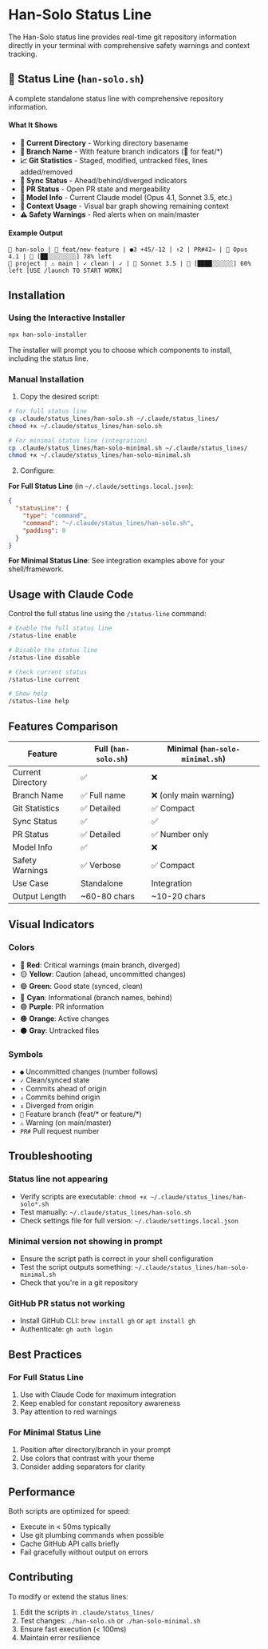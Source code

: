 # Han-Solo Status Line

The Han-Solo status line provides real-time git repository information directly in your terminal with comprehensive safety warnings and context tracking.

## 🚀 Status Line (`han-solo.sh`)

A complete standalone status line with comprehensive repository information.

#### What It Shows
- **📁 Current Directory** - Working directory basename
- **🌿 Branch Name** - With feature branch indicators (🌟 for feat/*)
- **📈 Git Statistics** - Staged, modified, untracked files, lines added/removed
- **🔄 Sync Status** - Ahead/behind/diverged indicators
- **🔗 PR Status** - Open PR state and mergeability
- **🤖 Model Info** - Current Claude model (Opus 4.1, Sonnet 3.5, etc.)
- **🧠 Context Usage** - Visual bar graph showing remaining context
- **⚠️ Safety Warnings** - Red alerts when on main/master

#### Example Output
```
📁 han-solo | 🌟 feat/new-feature | ●3 +45/-12 | ↑2 | PR#42→ | 🤖 Opus 4.1 | 🧠 [██░░░░░░░░] 78% left
📁 project | ⚠️ main | ✓ clean | ✓ | 🤖 Sonnet 3.5 | 🧠 [████░░░░░░] 60% left [USE /launch TO START WORK]
```


## Installation

### Using the Interactive Installer

```bash
npx han-solo-installer
```

The installer will prompt you to choose which components to install, including the status line.

### Manual Installation

1. Copy the desired script:
```bash
# For full status line
cp .claude/status_lines/han-solo.sh ~/.claude/status_lines/
chmod +x ~/.claude/status_lines/han-solo.sh

# For minimal status line (integration)
cp .claude/status_lines/han-solo-minimal.sh ~/.claude/status_lines/
chmod +x ~/.claude/status_lines/han-solo-minimal.sh
```

2. Configure:

**For Full Status Line** (in `~/.claude/settings.local.json`):
```json
{
  "statusLine": {
    "type": "command",
    "command": "~/.claude/status_lines/han-solo.sh",
    "padding": 0
  }
}
```

**For Minimal Status Line**: See integration examples above for your shell/framework.

## Usage with Claude Code

Control the full status line using the `/status-line` command:

```bash
# Enable the full status line
/status-line enable

# Disable the status line
/status-line disable

# Check current status
/status-line current

# Show help
/status-line help
```

## Features Comparison

| Feature | Full (`han-solo.sh`) | Minimal (`han-solo-minimal.sh`) |
|---------|---------------------|----------------------------------|
| Current Directory | ✅ | ❌ |
| Branch Name | ✅ Full name | ❌ (only main warning) |
| Git Statistics | ✅ Detailed | ✅ Compact |
| Sync Status | ✅ | ✅ |
| PR Status | ✅ Detailed | ✅ Number only |
| Model Info | ✅ | ❌ |
| Safety Warnings | ✅ Verbose | ✅ Compact |
| Use Case | Standalone | Integration |
| Output Length | ~60-80 chars | ~10-20 chars |

## Visual Indicators

### Colors
- 🔴 **Red**: Critical warnings (main branch, diverged)
- 🟡 **Yellow**: Caution (ahead, uncommitted changes)
- 🟢 **Green**: Good state (synced, clean)
- 🔵 **Cyan**: Informational (branch names, behind)
- 🟣 **Purple**: PR information
- 🟠 **Orange**: Active changes
- ⚫ **Gray**: Untracked files

### Symbols
- `●` Uncommitted changes (number follows)
- `✓` Clean/synced state
- `↑` Commits ahead of origin
- `↓` Commits behind origin
- `↕` Diverged from origin
- `🌟` Feature branch (feat/* or feature/*)
- `⚠️` Warning (on main/master)
- `PR#` Pull request number

## Troubleshooting

### Status line not appearing
- Verify scripts are executable: `chmod +x ~/.claude/status_lines/han-solo*.sh`
- Test manually: `~/.claude/status_lines/han-solo.sh`
- Check settings file for full version: `~/.claude/settings.local.json`

### Minimal version not showing in prompt
- Ensure the script path is correct in your shell configuration
- Test the script outputs something: `~/.claude/status_lines/han-solo-minimal.sh`
- Check that you're in a git repository

### GitHub PR status not working
- Install GitHub CLI: `brew install gh` or `apt install gh`
- Authenticate: `gh auth login`

## Best Practices

### For Full Status Line
1. Use with Claude Code for maximum integration
2. Keep enabled for constant repository awareness
3. Pay attention to red warnings

### For Minimal Status Line
1. Position after directory/branch in your prompt
2. Use colors that contrast with your theme
3. Consider adding separators for clarity

## Performance

Both scripts are optimized for speed:
- Execute in < 50ms typically
- Use git plumbing commands when possible
- Cache GitHub API calls briefly
- Fail gracefully without output on errors

## Contributing

To modify or extend the status lines:
1. Edit the scripts in `.claude/status_lines/`
2. Test changes: `./han-solo.sh` or `./han-solo-minimal.sh`
3. Ensure fast execution (< 100ms)
4. Maintain error resilience